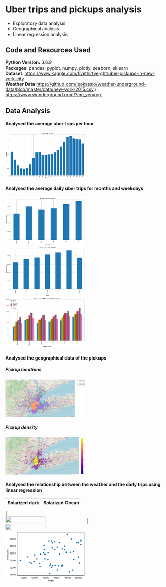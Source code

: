 # Uber trips and pickups analysis
* Exploratory data analysis
* Geographical analysis
* Linear regression analysis

## Code and Resources Used
**Python Version:** 3.6.9  
**Packages**: pandas, pyplot, numpy, plotly, seaborn, sklearn  
**Dataset**: https://www.kaggle.com/fivethirtyeight/uber-pickups-in-new-york-city   
**Weather Data** https://github.com/leokassio/weather-underground-data/blob/master/data/new-york-2015.csv / https://www.wunderground.com/?cm_ven=cgi  

## Data Analysis
#### Analysed the average uber trips per hour  
<img src="https://raw.githubusercontent.com/timstracke/uber_trips_analysis/main/pictures/uber_hour_trips.png" width=50% height=50%> 

#### Analysed the average daily uber trips for months and weekdays  
<img src="https://raw.githubusercontent.com/timstracke/uber_trips_analysis/main/pictures/uber_month_trips.png" width=50% height=50%>  
<img src="https://raw.githubusercontent.com/timstracke/uber_trips_analysis/main/pictures/uber_weekday_trips.png" width=50% height=50%>  
<img src="https://raw.githubusercontent.com/timstracke/uber_trips_analysis/main/pictures/uber_month_weekday_trips.png" width=50% height=50%>  

#### Analysed the geographical data of the pickups  
##### Pickup locations
<img src="https://raw.githubusercontent.com/timstracke/uber_trips_analysis/main/pictures/uber_geo_points.png" width=50% height=50%>  

##### Pickup density
<img src="https://raw.githubusercontent.com/timstracke/uber_trips_analysis/main/pictures/uber_geo_density.png" width=50% height=50%>  

#### Analysed the relationship between the weather and the daily trips using linear regression  
Solarized dark             |  Solarized Ocean
:-------------------------:|:-------------------------:
  |  
<img src="https://raw.githubusercontent.com/timstracke/uber_trips_and_pickups_analysis/main/pictures/uber_temp_trips.png" width=50% height=50%>  |  <img src="https://raw.githubusercontent.com/timstracke/uber_trips_and_pickups_analysis/main/pictures/uber_prec_trips.png" width=50% height=50%>  
<img src="https://raw.githubusercontent.com/timstracke/uber_trips_analysis/main/pictures/uber_lr_scatterplot.png" width=50% height=50%>  

